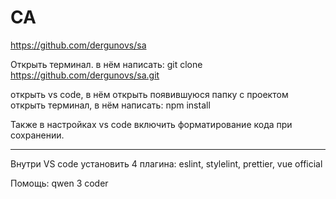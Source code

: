 # СА

https://github.com/dergunovs/sa

Открыть терминал. в нём написать:
git clone https://github.com/dergunovs/sa.git

открыть vs code, в нём открыть появившуюся папку с проектом
открыть терминал, в нём написать:
npm install

Также в настройках vs code включить форматирование кода при сохранении.

---

Внутри VS code установить 4 плагина: eslint, stylelint, prettier, vue official

Помощь: qwen 3 coder
